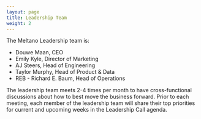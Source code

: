 ```yaml
---
layout: page
title: Leadership Team
weight: 2
---
```


The Meltano Leadership team is:

- Douwe Maan, CEO
- Emily Kyle, Director of Marketing
- AJ Steers, Head of Engineering
- Taylor Murphy, Head of Product & Data
- REB - Richard E. Baum, Head of Operations

The leadership team meets 2-4 times per month to have cross-functional discussions about how to best move the business forward.
Prior to each meeting, each member of the leadership team will share their top priorities for current and upcoming weeks in the Leadership Call agenda.
